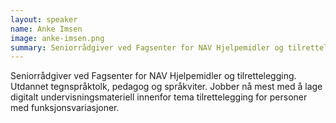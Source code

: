 ```yaml
---
layout: speaker
name: Anke Imsen
image: anke-imsen.png
summary: Seniorrådgiver ved Fagsenter for NAV Hjelpemidler og tilrettelegging
---
```

Seniorrådgiver ved Fagsenter for NAV Hjelpemidler og tilrettelegging. Utdannet tegnspråktolk, pedagog og språkviter. Jobber nå mest med å lage digitalt undervisningsmateriell innenfor tema tilrettelegging for personer med funksjonsvariasjoner.
